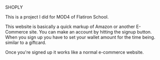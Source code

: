 SHOPLY

This is a project I did for MOD4 of Flatiron School.

This website is basically a quick markup of Amazon or another E-Commerce site.
You can make an account by hitting the signup button. When you sign up you have to set your wallet amount for the time being. similar to a giftcard.

Once you're signed up it works like a normal e-commerce website.
